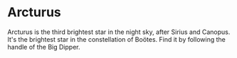 # Arcturus

Arcturus is the third brightest star in the night sky, after Sirius and Canopus.
It's the brightest star in the constellation of Boötes. Find it by following the
handle of the Big Dipper.
